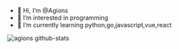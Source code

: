 - 👋 Hi, I’m @Agions
- 👀 I’m interested in programming
- 🌱 I’m currently learning python,go,javascript,vue,react


![agions github-stats](https://stats.dooboo.io/api/github-stats-advanced?login=agions)

<!---
Agions/Agions is a ✨ special ✨ repository because its `README.md` (this file) appears on your GitHub profile.
You can click the Preview link to take a look at your changes.
--->
